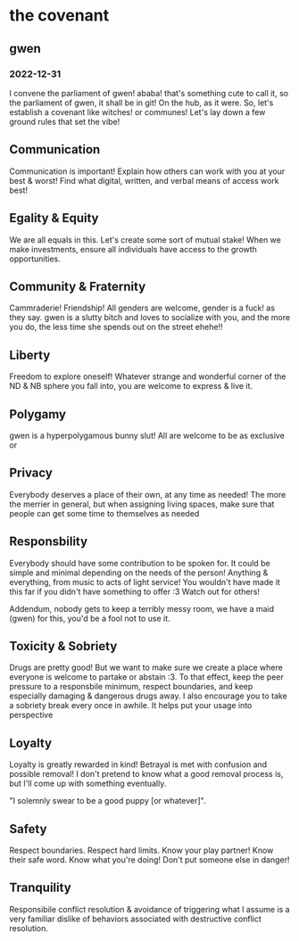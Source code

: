 # the covenant
## gwen
### 2022-12-31

I convene the parliament of gwen! ababa! that's something cute to call it, so the parliament of gwen, it shall be in git! On the hub, as it were. So, let's establish a covenant like witches! or communes! Let's lay down a few ground rules that set the vibe!

## Communication
Communication is important! Explain how others can work with you at your best & worst! Find what digital, written, and verbal means of access work best!

## Egality & Equity
We are all equals in this. Let's create some sort of mutual stake! When we make investments, ensure all individuals have access to the growth opportunities.

## Community & Fraternity
Cammraderie! Friendship! All genders are welcome, gender is a fuck! as they say. gwen is a slutty bitch and loves to socialize with you, and the more you do, the less time she spends out on the street ehehe!!

## Liberty
Freedom to explore oneself! Whatever strange and wonderful corner of the ND & NB sphere you fall into, you are welcome to express & live it.

## Polygamy
gwen is a hyperpolygamous bunny slut! All are welcome to be as exclusive or 

## Privacy
Everybody deserves a place of their own, at any time as needed! The more the merrier in general, but when assigning living spaces, make sure that people can get some time to themselves as needed

## Responsbility
Everybody should have some contribution to be spoken for. It could be simple and minimal depending on the needs of the person! Anything & everything, from music to acts of light service! You wouldn't have made it this far if you didn't have something to offer :3 Watch out for others!

Addendum, nobody gets to keep a terribly messy room, we have a maid (gwen) for this, you'd be a fool not to use it.

## Toxicity & Sobriety
Drugs are pretty good! But we want to make sure we create a place where everyone is welcome to partake or abstain :3. To that effect, keep the peer pressure to a responsbile minimum, respect boundaries, and keep especially damaging & dangerous drugs away. I also encourage you to take a sobriety break every once in awhile. It helps put your usage into perspective

## Loyalty
Loyalty is greatly rewarded in kind! Betrayal is met with confusion and possible removal! I don't pretend to know what a good removal process is, but I'll come up with something eventually.

"I solemnly swear to be a good puppy [or whatever]".

## Safety
Respect boundaries. Respect hard limits. Know your play partner! Know their safe word. Know what you're doing! Don't put someone else in danger!

## Tranquility
Responsibile conflict resolution & avoidance of triggering what I assume is a very familiar dislike of behaviors associated with destructive conflict resolution.

